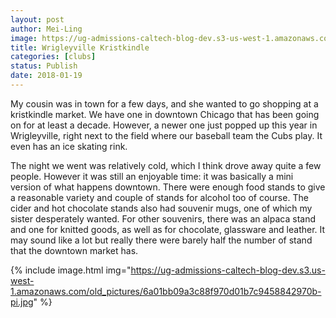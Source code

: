 ```yaml
---
layout: post
author: Mei-Ling
image: https://ug-admissions-caltech-blog-dev.s3-us-west-1.amazonaws.com/old_pictures/caltech_as_it_happens/6a0105349b8251970b01b8d2cfd51e970c.jpg
title: Wrigleyville Kristkindle
categories: [clubs]
status: Publish
date: 2018-01-19
---
```


My cousin was in town for a few days, and she wanted to go shopping at a kristkindle market. We have one in downtown Chicago that has been going on for at least a decade. However, a newer one just popped up this year in Wrigleyville, right next to the field where our baseball team the Cubs play. It even has an ice skating rink.

The night we went was relatively cold, which I think drove away quite a few people. However it was still an enjoyable time: it was basically a mini version of what happens downtown. There were enough food stands to give a reasonable variety and couple of stands for alcohol too of course. The cider and hot chocolate stands also had souvenir mugs, one of which my sister desperately wanted. For other souvenirs, there was an alpaca stand and one for knitted goods, as well as for chocolate, glassware and leather. It may sound like a lot but really there were barely half the number of stand that the downtown market has.


{% include image.html img="https://ug-admissions-caltech-blog-dev.s3.us-west-1.amazonaws.com/old_pictures/6a01bb09a3c88f970d01b7c9458842970b-pi.jpg" %}
